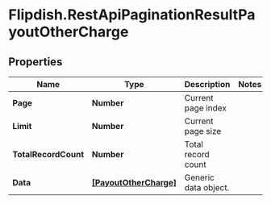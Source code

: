 # Flipdish.RestApiPaginationResultPayoutOtherCharge

## Properties

Name | Type | Description | Notes
------------ | ------------- | ------------- | -------------
**Page** | **Number** | Current page index | 
**Limit** | **Number** | Current page size | 
**TotalRecordCount** | **Number** | Total record count | 
**Data** | [**[PayoutOtherCharge]**](PayoutOtherCharge.md) | Generic data object. | 


